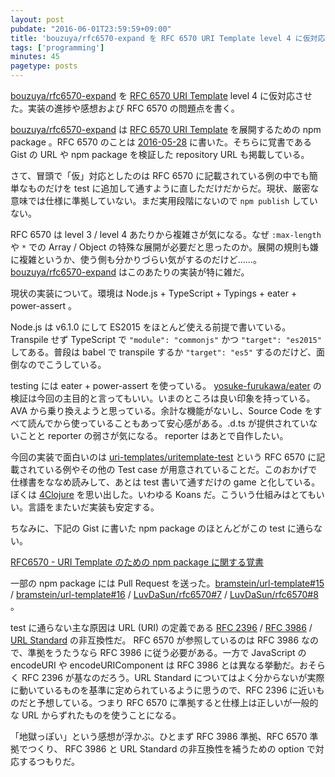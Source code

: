 ```yaml
---
layout: post
pubdate: "2016-06-01T23:59:59+09:00"
title: 'bouzuya/rfc6570-expand を RFC 6570 URI Template level 4 に仮対応させた'
tags: ['programming']
minutes: 45
pagetype: posts
---
```

[bouzuya/rfc6570-expand][] を [RFC 6570 URI Template](https://tools.ietf.org/html/rfc6570) level 4 に仮対応させた。実装の進捗や感想および RFC 6570 の問題点を書く。

[bouzuya/rfc6570-expand][] は [RFC 6570 URI Template](https://tools.ietf.org/html/rfc6570) を展開するための npm package 。RFC 6570 のことは [2016-05-28][] に書いた。そちらに覚書である Gist の URL や npm package を検証した repository URL も掲載している。

さて、冒頭で「仮」対応としたのは RFC 6570 に記載されている例の中でも簡単なものだけを test に追加して通すように直しただけだからだ。現状、厳密な意味では仕様に準拠していない。まだ実用段階にないので `npm publish` していない。

RFC 6570 は level 3 / level 4 あたりから複雑さが気になる。なぜ `:max-length` や `*` での Array / Object の特殊な展開が必要だと思ったのか。展開の規則も嫌に複雑というか、使う側も分かりづらい気がするのだけど……。[bouzuya/rfc6570-expand][] はこのあたりの実装が特に雑だ。

現状の実装について。環境は Node.js + TypeScript + Typings + eater + power-assert 。

Node.js は v6.1.0 にして ES2015 をほとんど使える前提で書いている。Transpile せず TypeScript で `"module": "commonjs"` かつ `"target": "es2015"` してある。普段は babel で transpile するか `"target": "es5"` するのだけど、面倒なのでこうしている。

testing には eater + power-assert を使っている。 [yosuke-furukawa/eater][] の検証は今回の主目的と言ってもいい。いまのところは良い印象を持っている。 AVA から乗り換えようと思っている。余計な機能がないし、Source Code をすべて読んでから使っていることもあって安心感がある。.d.ts が提供されていないことと reporter の弱さが気になる。 reporter はあとで自作したい。

今回の実装で面白いのは [uri-templates/uritemplate-test][] という RFC 6570 に記載されている例やその他の Test case が用意されていることだ。このおかげで仕様書をななめ読みして、あとは test 書いて通すだけの game と化している。ぼくは [4Clojure](http://www.4clojure.com/) を思い出した。いわゆる Koans だ。こういう仕組みはとてもいい。言語をまたいだ実装も安定する。

ちなみに、下記の Gist に書いた npm package のほとんどがこの test に通らない。

[RFC6570 - URI Template のための npm package に関する覚書](https://gist.github.com/bouzuya/b60bc84b6506d68ac75e6fe67f4d14fd)

一部の npm package には Pull Request を送った。[bramstein/url-template#15](https://github.com/bramstein/url-template/pull/15) / [bramstein/url-template#16](https://github.com/bramstein/url-template/pull/16) / [LuvDaSun/rfc6570#7](https://github.com/LuvDaSun/rfc6570/pull/7) / [LuvDaSun/rfc6570#8](https://github.com/LuvDaSun/rfc6570/pull/8) 。

test に通らない主な原因は URL (URI) の定義である [RFC 2396](https://tools.ietf.org/html/rfc2396) / [RFC 3986](https://tools.ietf.org/html/rfc3986) / [URL Standard](https://url.spec.whatwg.org/) の非互換性だ。 RFC 6570 が参照しているのは RFC 3986 なので、準拠をうたうなら RFC 3986 に従う必要がある。一方で JavaScript の encodeURI や encodeURIComponent は RFC 3986 とは異なる挙動だ。おそらく RFC 2396 が基なのだろう。URL Standard についてはよく分からないが実際に動いているものを基準に定められているように思うので、RFC 2396 に近いものだと予想している。つまり RFC 6570 に準拠すると仕様上は正しいが一般的な URL からずれたものを使うことになる。

「地獄っぽい」という感想が浮かぶ。ひとまず RFC 3986 準拠、RFC 6570 準拠でつくり、 RFC 3986 と URL Standard の非互換性を補うための option で対応するつもりだ。

[2016-05-28]: http://blog.bouzuya.net/2016/05/28/
[bouzuya/rfc6570-expand]: https://github.com/bouzuya/rfc6570-expand
[uri-templates/uritemplate-test]: https://github.com/uri-templates/uritemplate-test
[yosuke-furukawa/eater]: https://github.com/yosuke-furukawa/eater
